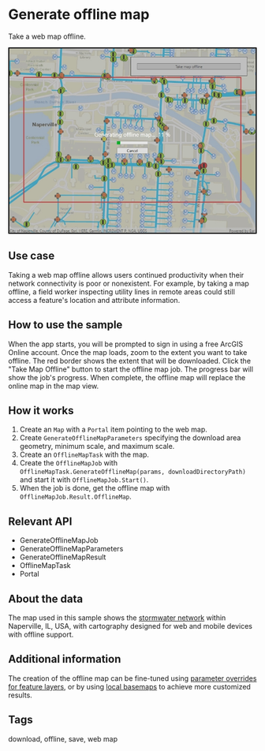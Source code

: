 # Generate offline map

Take a web map offline.

![Image of generate offline map](GenerateOfflineMap.jpg)

## Use case

Taking a web map offline allows users continued productivity when their network connectivity is poor or nonexistent. For example, by taking a map offline, a field worker inspecting utility lines in remote areas could still access a feature's location and attribute information.

## How to use the sample

When the app starts, you will be prompted to sign in using a free ArcGIS Online account. Once the map loads, zoom to the extent you want to take offline. The red border shows the extent that will be downloaded. Click the "Take Map Offline" button to start the offline map job. The progress bar will show the job's progress. When complete, the offline map will replace the online map in the map view.

## How it works

1. Create an `Map` with a `Portal` item pointing to the web map.
2. Create `GenerateOfflineMapParameters` specifying the download area geometry, minimum scale, and maximum scale.
3. Create an `OfflineMapTask` with the map.
4. Create the `OfflineMapJob` with `OfflineMapTask.GenerateOfflineMap(params, downloadDirectoryPath)` and start it with `OfflineMapJob.Start()`.
5. When the job is done, get the offline map with `OfflineMapJob.Result.OfflineMap`.

## Relevant API

* GenerateOfflineMapJob
* GenerateOfflineMapParameters
* GenerateOfflineMapResult
* OfflineMapTask
* Portal

## About the data

The map used in this sample shows the [stormwater network](https://arcgisruntime.maps.arcgis.com/home/item.html?id=acc027394bc84c2fb04d1ed317aac674) within Naperville, IL, USA, with cartography designed for web and mobile devices with offline support.

## Additional information

The creation of the offline map can be fine-tuned using [parameter overrides for feature layers](https://github.com/Esri/arcgis-runtime-samples-dotnet/tree/100.15.X/src/WPF/ArcGISRuntime.WPF.Viewer/Samples/Map/GenerateOfflineMapWithOverrides), or by using [local basemaps](https://github.com/Esri/arcgis-runtime-samples-dotnet/tree/100.15.X/src/WPF/ArcGISRuntime.WPF.Viewer/Samples/Map/OfflineBasemapByReference)
 to achieve more customized results.

## Tags

download, offline, save, web map